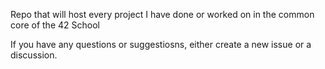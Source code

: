 Repo that will host every project I have done or worked on in the common core of the 42 School

If you have any questions or suggestiosns, either create a new issue or a discussion.
